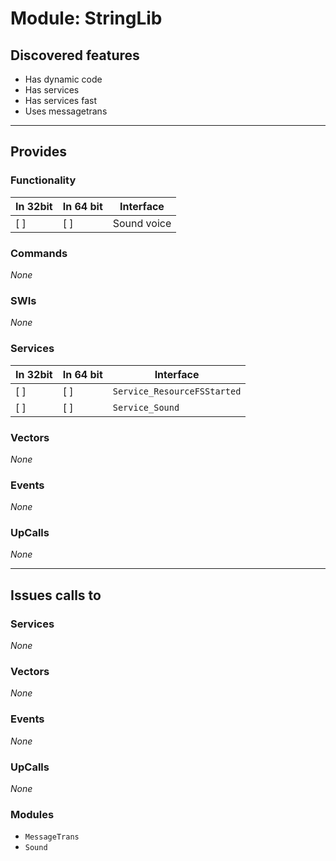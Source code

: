 # Module: StringLib

## Discovered features


* Has dynamic code
* Has services
* Has services fast
* Uses messagetrans

---

## Provides

### Functionality

| In 32bit | In 64 bit | Interface |
|----------|-----------|-----------|
| [ ]      | [ ]       | Sound voice |

### Commands


*None*


### SWIs


*None*


### Services


| In 32bit | In 64 bit | Interface |
|----------|-----------|-----------|
| [ ]      | [ ]       | `Service_ResourceFSStarted` |
| [ ]      | [ ]       | `Service_Sound` |


### Vectors


*None*


### Events


*None*


### UpCalls


*None*


---

## Issues calls to

### Services


*None*


### Vectors


*None*


### Events


*None*


### UpCalls


*None*


### Modules


* `MessageTrans`
* `Sound`


